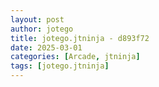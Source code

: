```yaml
---
layout: post
author: jotego
title: jotego.jtninja - d893f72
date: 2025-03-01
categories: [Arcade, jtninja]
tags: [jotego.jtninja]
---
```


